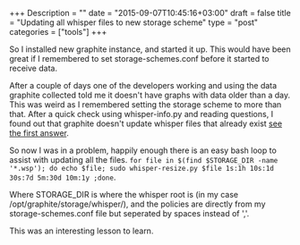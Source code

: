 +++
Description = ""
date = "2015-09-07T10:45:16+03:00"
draft = false
title = "Updating all whisper files to new storage scheme"
type = "post"
categories = ["tools"]
+++

So I installed new graphite instance, and started it up. This would have been great if I remembered to set storage-schemes.conf before it started to receive data. 

After a couple of days one of the developers working and using the data graphite collected told me it doesn't have graphs with data older than a day. This was weird as I remembered setting the storage scheme to more than that. After a quick check using whisper-info.py and reading questions, I found out that graphite doesn't update whisper files that already exist [see the first answer](https://answers.launchpad.net/graphite/+question/152701).
<!--more-->

So now I was in a problem, happily enough there is an easy bash loop to assist with updating all the files.
```for file in $(find $STORAGE_DIR -name '*.wsp'); do echo $file; sudo whisper-resize.py $file 1s:1h 10s:1d 30s:7d 5m:30d 10m:1y ;done```.

Where STORAGE_DIR is where the whisper root is (in my case /opt/graphite/storage/whisper/), and the policies are directly from my storage-schemes.conf file but seperated by spaces instead of ','.

This was an interesting lesson to learn.
